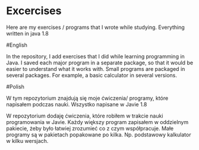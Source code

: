 # Excercises
Here are my exercises / programs that I wrote while studying. Everything written in java 1.8

#English

In the repository, I add exercises that I did while learning programming in Java. 
I saved each major program in a separate package, so that it would be easier to understand what it works with. 
Small programs are packaged in several packages. For example, a basic calculator in several versions.

#Polish

W tym repozytorium znajdują się moje ćwiczenia/ programy, które napisałem podczas nauki. Wszystko napisane w Javie 1.8

W repozytorium dodaję ćwiczenia, które robiłem w trakcie nauki programowania w Javie. 
Każdy większy program zapisałem w oddzielnym pakiecie, żeby było łatwiej zrozumieć co z czym współpracuje. 
Małe programy są w pakietach popakowane po kilka. Np. podstawowy kalkulator w kilku wersjach.
